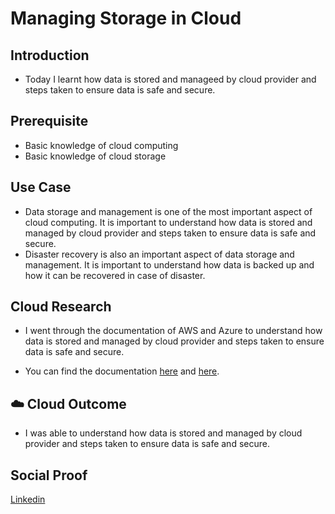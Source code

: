 # Managing Storage in Cloud

## Introduction

- Today I learnt how data is stored and manageed by cloud provider and steps taken to ensure data is safe and secure.

## Prerequisite

- Basic knowledge of cloud computing
- Basic knowledge of cloud storage

## Use Case

- Data storage and management is one of the most important aspect of cloud computing. It is important to understand how data is stored and managed by cloud provider and steps taken to ensure data is safe and secure.
- Disaster recovery is also an important aspect of data storage and management. It is important to understand how data is backed up and how it can be recovered in case of disaster.

## Cloud Research

- I went through the documentation of AWS and Azure to understand how data is stored and managed by cloud provider and steps taken to ensure data is safe and secure.

- You can find the documentation [here](https://docs.aws.amazon.com/whitepapers/latest/aws-overview/storage.html) and [here](https://docs.microsoft.com/en-us/azure/storage/common/storage-introduction).

## ☁️ Cloud Outcome

- I was able to understand how data is stored and managed by cloud provider and steps taken to ensure data is safe and secure.


## Social Proof


[Linkedin](https://www.linkedin.com/feed/update/urn:li:share:7127344646225104896/)
